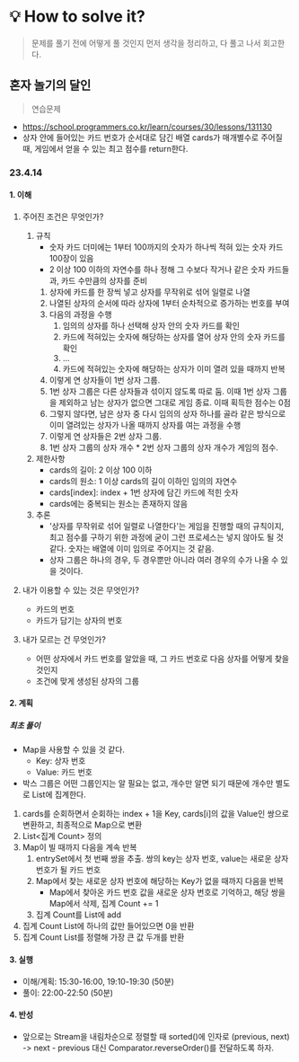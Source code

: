 # 💡 How to solve it?
> 문제를 풀기 전에 어떻게 풀 것인지 먼저 생각을 정리하고, 다 풀고 나서 회고한다.

## 혼자 놀기의 달인

> 연습문제

- https://school.programmers.co.kr/learn/courses/30/lessons/131130
- 상자 안에 들어있는 카드 번호가 순서대로 담긴 배열 cards가 매개별수로 주어질 때,
  게임에서 얻을 수 있는 최고 점수를 return한다.

### 23.4.14

#### 1. 이해

1. 주어진 조건은 무엇인가?
   1. 규칙
      - 숫자 카드 더미에는 1부터 100까지의 숫자가 하나씩 적혀 있는 숫자 카드 100장이 있음
      - 2 이상 100 이하의 자연수를 하나 정해
        그 수보다 작거나 같은 숫자 카드들과, 카드 수만큼의 상자를 준비
      1. 상자에 카드를 한 장씩 넣고 상자를 무작위로 섞어 일렬로 나열
      2. 나열된 상자의 순서에 따라 상자에 1부터 순차적으로 증가하는 번호를 부여
      3. 다음의 과정을 수행
         1. 임의의 상자를 하나 선택해 상자 안의 숫자 카드를 확인
         2. 카드에 적혀있는 숫자에 해당하는 상자를 열어 상자 안의 숫자 카드를 확인
         3. ...
         4. 카드에 적혀있는 숫자에 해당하는 상자가 이미 열려 있을 때까지 반복
      4. 이렇게 연 상자들이 1번 상자 그룹.
      5. 1번 상자 그룹은 다른 상자들과 섞이지 않도록 따로 둠.
         이때 1번 상자 그룹을 제외하고 남는 상자가 없으면 그대로 게임 종료. 이때 획득한 점수는 0점
      6. 그렇지 않다면, 남은 상자 중 다시 임의의 상자 하나를 골라
         같은 방식으로 이미 열려있는 상자가 나올 때까지 상자를 여는 과정을 수행
      7. 이렇게 연 상자들은 2번 상자 그룹.
      8. 1번 상자 그룹의 상자 개수 * 2번 상자 그룹의 상자 개수가 게임의 점수.
   2. 제한사항
      - cards의 길이: 2 이상 100 이하
      - cards의 원소: 1 이상 cards의 길이 이하인 임의의 자연수
      - cards[index]: index + 1번 상자에 담긴 카드에 적힌 숫자
      - cards에는 중복되는 원소는 존재하지 않음
   3. 추론
      - '상자를 무작위로 섞어 일렬로 나열한다'는 게임을 진행할 때의 규칙이지,
        최고 점수를 구하기 위한 과정에 굳이 그런 프로세스는 넣지 않아도 될 것 같다.
        숫자는 배열에 이미 임의로 주어지는 것 같음.
      - 상자 그룹은 하나의 경우, 두 경우뿐만 아니라 여러 경우의 수가 나올 수 있을 것이다.

2. 내가 이용할 수 있는 것은 무엇인가?
   - 카드의 번호
   - 카드가 담기는 상자의 번호

3. 내가 모르는 건 무엇인가?
   - 어떤 상자에서 카드 번호를 알았을 때, 그 카드 번호로 다음 상자를 어떻게 찾을 것인지
   - 조건에 맞게 생성된 상자의 그룹

#### 2. 계획

##### 최초 풀이

- Map을 사용할 수 있을 것 같다.
  - Key: 상자 번호
  - Value: 카드 번호
- 박스 그룹은 어떤 그룹인지는 알 필요는 없고, 개수만 알면 되기 때문에
  개수만 별도로 List에 집계한다.

1. cards를 순회하면서 순회하는 index + 1을 Key,
   cards[i]의 값을 Value인 쌍으로 변환하고, 최종적으로 Map으로 변환
2. List<집계 Count> 정의
3. Map이 빌 때까지 다음을 계속 반복
   1. entrySet에서 첫 번째 쌍을 추출.
      쌍의 key는 상자 번호, value는 새로운 상자 번호가 될 카드 번호
   2. Map에서 찾는 새로운 상자 번호에 해당하는 Key가 없을 때까지 다음을 반복
      - Map에서 찾아온 카드 번호 값을 새로운 상자 번호로 기억하고,
        해당 쌍을 Map에서 삭제, 집계 Count += 1
   3. 집계 Count를 List에 add
4. 집계 Count List에 하나의 값만 들어있으면 0을 반환
5. 집계 Count List를 정렬해 가장 큰 값 두개를 반환

#### 3. 실행

- 이해/계획: 15:30-16:00, 19:10-19:30 (50분)
- 풀이: 22:00-22:50 (50분)

#### 4. 반성

- 앞으로는 Stream을 내림차순으로 정렬할 때 sorted()에 인자로
  (previous, next) -> next - previous 대신
  Comparator.reverseOrder()를 전달하도록 하자.
